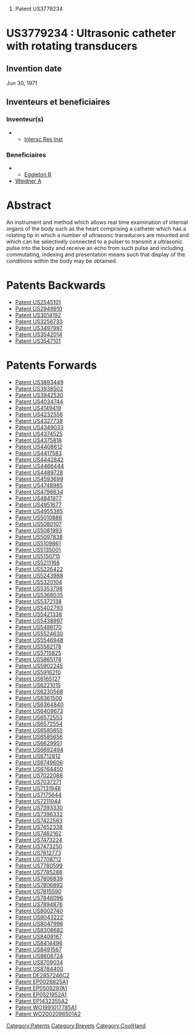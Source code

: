 1.  Patent US3779234

US3779234 : Ultrasonic catheter with rotating transducers
=========================================================

Invention date
--------------

Jun 30, 1971

Inventeurs et beneficiaires
---------------------------

### Inventeur(s)

-   -   [Intersc Res Inst](Intersc_Res_Inst "wikilink")

### Beneficiaires

-   -   [Eggleton R](Eggleton_R "wikilink")
-   [Weidner A](Weidner_A "wikilink")

Abstract
========

An instrument and method which allows real time examination of internal
organs of the body such as the heart comprising a catheter which has a
rotating tip in which a number of ultrasonic transducers are mounted and
which can be selectively connected to a pulser to transmit a ultrasonic
pulse into the body and receive an echo from such pulse and including
commutating, indexing and presentation means such that display of the
conditions within the body may be obtained.

Patents Backwards
=================

-   [Patent US2545101](Patent_US2545101 "wikilink")
-   [Patent US2949910](Patent_US2949910 "wikilink")
-   [Patent US3014192](Patent_US3014192 "wikilink")
-   [Patent US3256733](Patent_US3256733 "wikilink")
-   [Patent US3497997](Patent_US3497997 "wikilink")
-   [Patent US3542014](Patent_US3542014 "wikilink")
-   [Patent US3547101](Patent_US3547101 "wikilink")

Patents Forwards
================

-   [Patent US3893449](Patent_US3893449 "wikilink")
-   [Patent US3938502](Patent_US3938502 "wikilink")
-   [Patent US3942530](Patent_US3942530 "wikilink")
-   [Patent US4034744](Patent_US4034744 "wikilink")
-   [Patent US4149419](Patent_US4149419 "wikilink")
-   [Patent US4232556](Patent_US4232556 "wikilink")
-   [Patent US4327738](Patent_US4327738 "wikilink")
-   [Patent US4349033](Patent_US4349033 "wikilink")
-   [Patent US4374525](Patent_US4374525 "wikilink")
-   [Patent US4375818](Patent_US4375818 "wikilink")
-   [Patent US4408612](Patent_US4408612 "wikilink")
-   [Patent US4417583](Patent_US4417583 "wikilink")
-   [Patent US4442842](Patent_US4442842 "wikilink")
-   [Patent US4466444](Patent_US4466444 "wikilink")
-   [Patent US4489728](Patent_US4489728 "wikilink")
-   [Patent US4593699](Patent_US4593699 "wikilink")
-   [Patent US4748985](Patent_US4748985 "wikilink")
-   [Patent US4796634](Patent_US4796634 "wikilink")
-   [Patent US4841977](Patent_US4841977 "wikilink")
-   [Patent US4951677](Patent_US4951677 "wikilink")
-   [Patent US4955385](Patent_US4955385 "wikilink")
-   [Patent US5010886](Patent_US5010886 "wikilink")
-   [Patent US5080107](Patent_US5080107 "wikilink")
-   [Patent US5081993](Patent_US5081993 "wikilink")
-   [Patent US5097838](Patent_US5097838 "wikilink")
-   [Patent US5109861](Patent_US5109861 "wikilink")
-   [Patent US5135001](Patent_US5135001 "wikilink")
-   [Patent US5150715](Patent_US5150715 "wikilink")
-   [Patent US5211168](Patent_US5211168 "wikilink")
-   [Patent US5226422](Patent_US5226422 "wikilink")
-   [Patent US5243988](Patent_US5243988 "wikilink")
-   [Patent US5320104](Patent_US5320104 "wikilink")
-   [Patent US5353798](Patent_US5353798 "wikilink")
-   [Patent US5368035](Patent_US5368035 "wikilink")
-   [Patent US5372138](Patent_US5372138 "wikilink")
-   [Patent US5402793](Patent_US5402793 "wikilink")
-   [Patent US5421338](Patent_US5421338 "wikilink")
-   [Patent US5438997](Patent_US5438997 "wikilink")
-   [Patent US5486170](Patent_US5486170 "wikilink")
-   [Patent US5524630](Patent_US5524630 "wikilink")
-   [Patent US5546948](Patent_US5546948 "wikilink")
-   [Patent US5582178](Patent_US5582178 "wikilink")
-   [Patent US5715825](Patent_US5715825 "wikilink")
-   [Patent US5865178](Patent_US5865178 "wikilink")
-   [Patent US5902245](Patent_US5902245 "wikilink")
-   [Patent US5916210](Patent_US5916210 "wikilink")
-   [Patent US6165127](Patent_US6165127 "wikilink")
-   [Patent US6221015](Patent_US6221015 "wikilink")
-   [Patent US6230568](Patent_US6230568 "wikilink")
-   [Patent US6361500](Patent_US6361500 "wikilink")
-   [Patent US6364840](Patent_US6364840 "wikilink")
-   [Patent US6409673](Patent_US6409673 "wikilink")
-   [Patent US6572553](Patent_US6572553 "wikilink")
-   [Patent US6572554](Patent_US6572554 "wikilink")
-   [Patent US6585655](Patent_US6585655 "wikilink")
-   [Patent US6585656](Patent_US6585656 "wikilink")
-   [Patent US6629951](Patent_US6629951 "wikilink")
-   [Patent US6692494](Patent_US6692494 "wikilink")
-   [Patent US6712812](Patent_US6712812 "wikilink")
-   [Patent US6749606](Patent_US6749606 "wikilink")
-   [Patent US6764450](Patent_US6764450 "wikilink")
-   [Patent US7022088](Patent_US7022088 "wikilink")
-   [Patent US7037271](Patent_US7037271 "wikilink")
-   [Patent US7131948](Patent_US7131948 "wikilink")
-   [Patent US7175644](Patent_US7175644 "wikilink")
-   [Patent US7211044](Patent_US7211044 "wikilink")
-   [Patent US7393330](Patent_US7393330 "wikilink")
-   [Patent US7396332](Patent_US7396332 "wikilink")
-   [Patent US7422563](Patent_US7422563 "wikilink")
-   [Patent US7452338](Patent_US7452338 "wikilink")
-   [Patent US7462162](Patent_US7462162 "wikilink")
-   [Patent US7473224](Patent_US7473224 "wikilink")
-   [Patent US7473250](Patent_US7473250 "wikilink")
-   [Patent US7612773](Patent_US7612773 "wikilink")
-   [Patent US7708712](Patent_US7708712 "wikilink")
-   [Patent US7780599](Patent_US7780599 "wikilink")
-   [Patent US7785286](Patent_US7785286 "wikilink")
-   [Patent US7806839](Patent_US7806839 "wikilink")
-   [Patent US7806892](Patent_US7806892 "wikilink")
-   [Patent US7815590](Patent_US7815590 "wikilink")
-   [Patent US7846096](Patent_US7846096 "wikilink")
-   [Patent US7894876](Patent_US7894876 "wikilink")
-   [Patent US8002740](Patent_US8002740 "wikilink")
-   [Patent US8043222](Patent_US8043222 "wikilink")
-   [Patent US8047996](Patent_US8047996 "wikilink")
-   [Patent US8308682](Patent_US8308682 "wikilink")
-   [Patent US8409167](Patent_US8409167 "wikilink")
-   [Patent US8414496](Patent_US8414496 "wikilink")
-   [Patent US8491567](Patent_US8491567 "wikilink")
-   [Patent US8608724](Patent_US8608724 "wikilink")
-   [Patent US8709034](Patent_US8709034 "wikilink")
-   [Patent US8784400](Patent_US8784400 "wikilink")
-   [Patent DE2857246C2](Patent_DE2857246C2 "wikilink")
-   [Patent EP0028825A1](Patent_EP0028825A1 "wikilink")
-   [Patent EP0509297A1](Patent_EP0509297A1 "wikilink")
-   [Patent EP0521952A1](Patent_EP0521952A1 "wikilink")
-   [Patent EP1432355A2](Patent_EP1432355A2 "wikilink")
-   [Patent WO1991017785A1](Patent_WO1991017785A1 "wikilink")
-   [Patent WO2002096501A2](Patent_WO2002096501A2 "wikilink")

<Category:Patents> <Category:Brevets> <Category:CoolHand>
